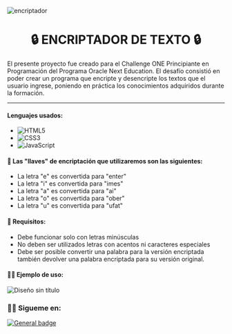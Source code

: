 ![encriptador](https://user-images.githubusercontent.com/120345763/226158844-bbd15e30-9b80-4bcc-9ea2-e272e6bab7a9.PNG)

<h1 align="center"> 🔒 ENCRIPTADOR DE TEXTO 🔒</h1>

El presente proyecto fue creado para el Challenge ONE Principiante en Programación del Programa Oracle Next Education. El desafío consistió en poder crear un programa que encripte y desencripte los textos que el usuario ingrese, poniendo en práctica los conocimientos adquiridos durante la formación.

---  
#### Lenguajes usados:
* ![HTML5](https://img.shields.io/badge/html5-%23E34F26.svg?style=for-the-badge&logo=html5&logoColor=white)
* ![CSS3](https://img.shields.io/badge/css3-%231572B6.svg?style=for-the-badge&logo=css3&logoColor=white)
* ![JavaScript](https://img.shields.io/badge/javascript-%23323330.svg?style=for-the-badge&logo=javascript&logoColor=%23F7DF1E)

#### 🔑 Las "llaves" de encriptación que utilizaremos son las siguientes:
- La letra "e" es convertida para "enter"
- La letra "i" es convertida para "imes"
- La letra "a" es convertida para "ai"
- La letra "o" es convertida para "ober"
- La letra "u" es convertida para "ufat"

#### 📝 Requisitos:
- Debe funcionar solo con letras minúsculas
- No deben ser utilizados letras con acentos ni caracteres especiales
- Debe ser posible convertir una palabra para la versión encriptada también devolver una palabra encriptada para su versión original.

#### 👨‍🏫 Ejemplo de uso:

![Diseño sin título](https://user-images.githubusercontent.com/120345763/226158801-8467e987-ad3c-4e0d-957d-63be8ba4078f.gif)

### 👨‍💻 Sigueme en:

[![General badge](https://img.shields.io/badge/LinkedIn-0077B5?style=for-the-badge&logo=linkedin&logoColor=white)](http://www.linkedin.com/in/abel-ibarra-solgorre)
